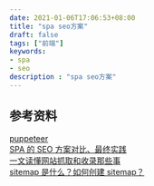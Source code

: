 ```yaml
---
date: 2021-01-06T17:06:53+08:00
title: "spa seo方案"
draft: false
tags: ["前端"]
keywords:
- spa
- seo
description : "spa seo方案"
---
```


## 参考资料

[puppeteer](https://github.com/puppeteer/puppeteer)  
[SPA 的 SEO 方案对比、最终实践](https://juejin.cn/post/6857110861371146247)  
[一文读懂网站抓取和收录那些事](https://crossborderdigital.cn/google-crawling-and-indexed/)  
[sitemap 是什么？如何创建 sitemap？](https://zhuanlan.zhihu.com/p/154034109)  
<!--more-->